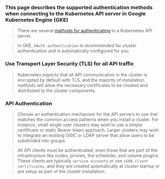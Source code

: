 ### This page describes the supported authentication methods when connecting to the Kubernetes API server in Google Kubernetes Engine (GKE)

> There are several [methods for authenticating](https://kubernetes.io/docs/reference/access-authn-authz/authentication/) to a Kubernetes API server. 

> In GKE, `OAuth authentication` is recommended for cluster authentication and is automatically configured for you.


### Use Transport Layer Security (TLS) for all API traffic

> Kubernetes expects that all API communication in the cluster is encrypted by default with TLS, and the majority of installation methods will allow the necessary certificates to be created and distributed to the cluster components.

### API Authentication

> Choose an authentication mechanism for the API servers to use that matches the common access patterns when you install a cluster. For instance, small single user clusters may wish to use a simple certificate or static Bearer token approach. Larger clusters may wish to integrate an existing OIDC or LDAP server that allow users to be subdivided into groups.

> All API clients must be authenticated, even those that are part of the infrastructure like nodes, proxies, the scheduler, and volume plugins. These clients are typically `service accounts` or use `x509 client certificates`, and they are created automatically at cluster startup or are setup as part of the cluster installation.
